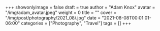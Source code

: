 +++
showonlyimage = false
draft = true
author = "Adam Knox"
avatar = "/img/adam_avatar.jpeg"
weight = 0
title = ""
cover = "/img/post/photography/2021_08/.jpg"
date = "2021-08-08T00:01:01-06:00"
categories = ["Photography", "Travel"]
tags = []
+++
<!--more-->
